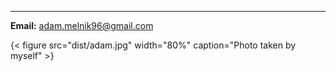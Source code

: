 
---

**Email:** adam.melnik96@gmail.com  


{< figure src="dist/adam.jpg" width="80%" caption="Photo taken by myself" >}




